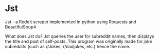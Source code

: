 # Jst
Jst - a Reddit scraper implemented in python using Requests and BeautifulSoup4

What does Jst do?
Jst queries the user for subreddit names, then displays the title and post of self-posts. This program was originally made for joke subreddits (such as r/Jokes, r/dadjokes, etc.) hence the name.
